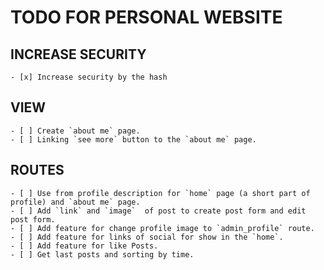 # TODO FOR PERSONAL WEBSITE

## INCREASE SECURITY

    - [x] Increase security by the hash

## VIEW

    - [ ] Create `about me` page.
    - [ ] Linking `see more` button to the `about me` page.

## ROUTES

    - [ ] Use from profile description for `home` page (a short part of profile) and `about me` page.
    - [ ] Add `link` and `image`  of post to create post form and edit post form.
    - [ ] Add feature for change profile image to `admin_profile` route.
    - [ ] Add feature for links of social for show in the `home`.
    - [ ] Add feature for like Posts.
    - [ ] Get last posts and sorting by time.
